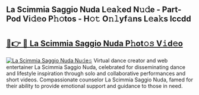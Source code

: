 ## La Scimmia Saggio Nuda L𝚎a𝚔ed N𝚞𝚍e - Part-Pod Vi𝚍𝚎o P𝚑𝚘tos - H𝚘𝚝 O𝚗𝚕yf𝚊ns L𝚎a𝚔s lccdd

# <h2><a href="http://kfcvd65.oniu.top/?m=La+Scimmia+Saggio+Nuda">🔗👉 🔴 La Scimmia Saggio Nuda P𝚑ot𝚘𝚜 V𝚒d𝚎o</a></h2>

[![La Scimmia Saggio Nuda Nu𝚍e𝚜](https://i.imgur.com/0qMVB7G.gif)](http://kfcvd65.oniu.top/?m=La+Scimmia+Saggio+Nuda)
Virtual dance creator and web entertainer La Scimmia Saggio Nuda, celebrated for disseminating dance and lifestyle inspiration through solo and collaborative performances and short videos. Compassionate counselor La Scimmia Saggio Nuda, famed for their ability to provide emotional support and guidance to those in need.  
